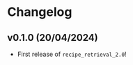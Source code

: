 # Changelog

<!--next-version-placeholder-->

## v0.1.0 (20/04/2024)

- First release of `recipe_retrieval_2.0`!